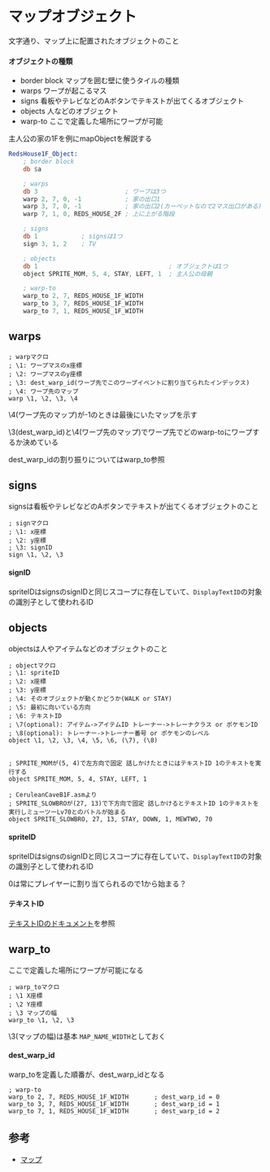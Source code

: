 # マップオブジェクト

文字通り、マップ上に配置されたオブジェクトのこと

#### オブジェクトの種類

- border block マップを囲む壁に使うタイルの種類
- warps ワープが起こるマス
- signs 看板やテレビなどのAボタンでテキストが出てくるオブジェクト
- objects 人などのオブジェクト
- warp-to ここで定義した場所にワープが可能

主人公の家の1Fを例にmapObjectを解説する

```asm
RedsHouse1F_Object:
    ; border block
	db $a

    ; warps
	db 3                        ; ワープは3つ
	warp 2, 7, 0, -1            ; 家の出口1
	warp 3, 7, 0, -1            ; 家の出口2(カーペットなので2マス出口がある)
	warp 7, 1, 0, REDS_HOUSE_2F ; 上に上がる階段

    ; signs
	db 1            ; signsは1つ
	sign 3, 1, 2    ; TV

    ; objects
	db 1                                    ; オブジェクトは1つ
	object SPRITE_MOM, 5, 4, STAY, LEFT, 1  ; 主人公の母親

	; warp-to
	warp_to 2, 7, REDS_HOUSE_1F_WIDTH
	warp_to 3, 7, REDS_HOUSE_1F_WIDTH
	warp_to 7, 1, REDS_HOUSE_1F_WIDTH
```

## warps

```
; warpマクロ
; \1: ワープマスのx座標
; \2: ワープマスのy座標
; \3: dest_warp_id(ワープ先でこのワープイベントに割り当てられたインデックス)
; \4: ワープ先のマップ
warp \1, \2, \3, \4
```

\4(ワープ先のマップ)が-1のときは最後にいたマップを示す

\3(dest_warp_id)と\4(ワープ先のマップ)でワープ先でどのwarp-toにワープするか決めている

dest_warp_idの割り振りについてはwarp_to参照

## signs

signsは看板やテレビなどのAボタンでテキストが出てくるオブジェクトのこと

```
; signマクロ  
; \1: x座標
; \2: y座標
; \3: signID
sign \1, \2, \3
```

#### signID

spriteIDはsignsのsignIDと同じスコープに存在していて、`DisplayTextID`の対象の識別子として使われるID

## objects

objectsは人やアイテムなどのオブジェクトのこと

```
; objectマクロ
; \1: spriteID
; \2: x座標
; \3: y座標
; \4: そのオブジェクトが動くかどうか(WALK or STAY)
; \5: 最初に向いている方向
; \6: テキストID
; \7(optional): アイテム->アイテムID トレーナー->トレーナクラス or ポケモンID
; \8(optional): トレーナー->トレーナー番号 or ポケモンのレベル 
object \1, \2, \3, \4, \5, \6, (\7), (\8)


; SPRITE_MOMが(5, 4)で左方向で固定 話しかけたときにはテキストID 1のテキストを実行する
object SPRITE_MOM, 5, 4, STAY, LEFT, 1

; CeruleanCaveB1F.asmより
; SPRITE_SLOWBROが(27, 13)で下方向で固定 話しかけるとテキストID 1のテキストを実行しミューツーLv70とのバトルが始まる
object SPRITE_SLOWBRO, 27, 13, STAY, DOWN, 1, MEWTWO, 70
```

#### spriteID

spriteIDはsignsのsignIDと同じスコープに存在していて、`DisplayTextID`の対象の識別子として使われるID

0は常にプレイヤーに割り当てられるので1から始まる？

#### テキストID

[テキストIDのドキュメント](./text_id.md)を参照

## warp_to

ここで定義した場所にワープが可能になる

```
; warp_toマクロ
; \1 X座標
; \2 Y座標  
; \3 マップの幅 
warp_to \1, \2, \3
```

\3(マップの幅)は基本 `MAP_NAME_WIDTH`としておく

#### dest_warp_id

warp_toを定義した順番が、dest_warp_idとなる

```
; warp-to
warp_to 2, 7, REDS_HOUSE_1F_WIDTH       ; dest_warp_id = 0
warp_to 3, 7, REDS_HOUSE_1F_WIDTH       ; dest_warp_id = 1
warp_to 7, 1, REDS_HOUSE_1F_WIDTH       ; dest_warp_id = 2
```

## 参考

- [マップ](map.md)
